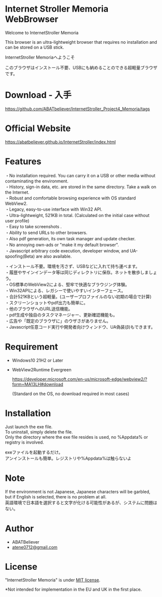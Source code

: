 # Internet Stroller Memoria WebBrowser
 
Welcome to InternetStroller Memoria

This browser is an ultra-lightweight browser that requires no installation and can be stored on a USB stick.

InternetStroller Memoriaへようこそ

このブラウザはインストール不要、USBにも納めることのできる超軽量ブラウザです。

# Download - 入手
https://github.com/ABATbeliever/InternetStroller_Project4_Memoria/tags

# Official Website
 
https://abatbeliever.github.io/InternetStroller/index.html
 
# Features
 
・No installation required. You can carry it on a USB or other media without contaminating the environment.<br>
・History, sign-in data, etc. are stored in the same directory. Take a walk on the Internet.<br>
・Robust and comfortable browsing experience with OS standard WebView2.<br>
・Legacy, easy-to-use interface with Win32 API.<br>
・Ultra-lightweight, 521KB in total. (Calculated on the initial case without user profile)<br>
・Easy to take screenshots .<br>
・Ability to send URLs to other browsers.<br>
・Also pdf generation, its own task manager and update checker.<br>
・No annoying own-ads or "make it my default browser".<br>
・Javascript arbitrary code execution, developer window, and UA-spoofing(Beta) are also available.

・インストール不要。環境を汚さず、USBなどに入れて持ち運べます。<br>
・履歴やサインインデータ等は同じディレクトリに保存。ネットを散歩しましょう。<br>
・OS標準のWebView2による、堅牢で快適なブラウジング体験。<br>
・Win32APIによる、レガシーで使いやすいインターフェース。<br>
・合計521KBという超軽量。(ユーザープロファイルのない初期の場合で計算)<br>
・スクリーンショットやpdf出力も簡単に。<br>
・他のブラウザへのURL送信機能。<br>
・pdf生成や独自のタスクマネージャー、更新確認機能も。<br>
・広告や「既定のブラウザに」のウザさがありません。<br>
・Javascript任意コード実行や開発者向けウィンドウ、UA偽装(β)もできます。

# Requirement
 
* Windows10 21H2 or Later<br>
* WebView2Runtime Evergreen

  https://developer.microsoft.com/en-us/microsoft-edge/webview2/?form=MA13LH#download

  (Standard on the OS, no download required in most cases)
 
# Installation
 
Just launch the exe file.<br>
To uninstall, simply delete the file.<br>
Only the directory where the exe file resides is used, no %Appdata% or registry is involved.

exeファイルを起動するだけ。<br>
アンインストールも簡単。レジストリや%Appdata%は触らないよ
 
# Note
 
If the environment is not Japanese, Japanese characters will be garbled, but if English is selected, there is no problem at all.<br>
英語環境で日本語を選択すると文字が化ける可能性があるが、システムに問題はない。
 
# Author
 
* ABATBeliever
* atene0712@gmail.com
 
# License

"InternetStroller Memoria" is under [MIT license](https://en.wikipedia.org/wiki/MIT_License).

*Not intended for implementation in the EU and UK in the first place.
